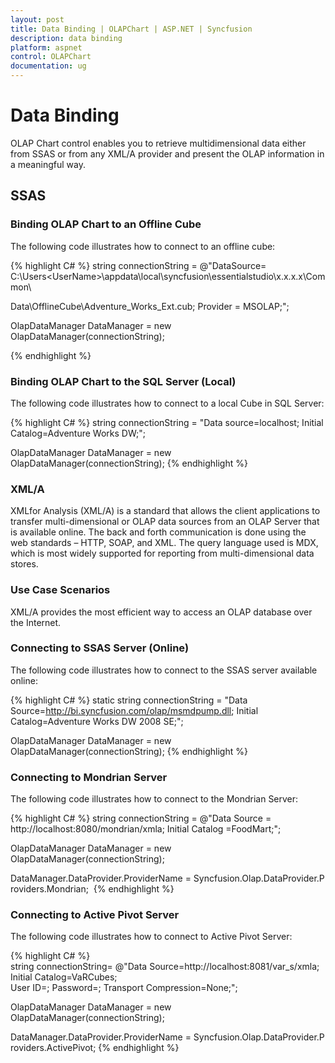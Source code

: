 ```yaml
---
layout: post
title: Data Binding | OLAPChart | ASP.NET | Syncfusion
description: data binding
platform: aspnet
control: OLAPChart
documentation: ug
---
```


# Data Binding

OLAP Chart control enables you to retrieve multidimensional data either from SSAS or from any XML/A provider and present the OLAP information in a meaningful way.

## SSAS

### Binding OLAP Chart to an Offline Cube

The following code illustrates how to connect to an offline cube:

{% highlight C# %}
string connectionString = @"DataSource= C:\Users\<UserName>\appdata\local\syncfusion\essentialstudio\x.x.x.x\Common\

Data\OfflineCube\Adventure_Works_Ext.cub; Provider = MSOLAP;";

OlapDataManager DataManager = new OlapDataManager(connectionString);

{% endhighlight %}

### Binding OLAP Chart to the SQL Server (Local)

The following code illustrates how to connect to a local Cube in SQL Server:

{% highlight C# %}
string connectionString = "Data source=localhost; Initial Catalog=Adventure Works DW;";

OlapDataManager DataManager = new OlapDataManager(connectionString);
{% endhighlight %}

### XML/A

XMLfor Analysis (XML/A) is a standard that allows the client applications to transfer multi-dimensional or OLAP data sources from an OLAP Server that is available online. The back and forth communication is done using the web standards – HTTP, SOAP, and XML. The query language used is MDX, which is most widely supported for reporting from multi-dimensional data stores.

### Use Case Scenarios

XML/A provides the most efficient way to access an OLAP database over the Internet.

### Connecting to SSAS Server (Online)

The following code illustrates how to connect to the SSAS server available online:

{% highlight C# %}
static string connectionString = "Data Source=http://bi.syncfusion.com/olap/msmdpump.dll; Initial Catalog=Adventure Works DW 2008 SE;";   

OlapDataManager DataManager = new OlapDataManager(connectionString);
{% endhighlight  %}

### Connecting to Mondrian Server

The following code illustrates how to connect to the Mondrian Server:

{% highlight C# %}
string connectionString = @"Data Source = http://localhost:8080/mondrian/xmla; Initial Catalog =FoodMart;";

OlapDataManager DataManager = new OlapDataManager(connectionString);

DataManager.DataProvider.ProviderName = Syncfusion.Olap.DataProvider.Providers.Mondrian; 
{% endhighlight  %}


### Connecting to Active Pivot Server

The following code illustrates how to connect to Active Pivot Server:

{% highlight C# %}
string connectionString= @"Data Source=http://localhost:8081/var_s/xmla;  Initial Catalog=VaRCubes; User ID=; Password=; Transport Compression=None;";

OlapDataManager DataManager = new OlapDataManager(connectionString);

DataManager.DataProvider.ProviderName = Syncfusion.Olap.DataProvider.Providers.ActivePivot;
{% endhighlight %}
